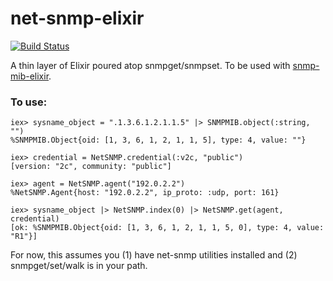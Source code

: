 net-snmp-elixir
=======
[![Build Status](https://travis-ci.org/jonnystorm/net-snmp-elixir.svg?branch=master)](https://travis-ci.org/jonnystorm/net-snmp-elixir)

A thin layer of Elixir poured atop snmpget/snmpset. To be used with [snmp-mib-elixir](https://github.com/jonnystorm/snmp-mib-elixir).

### To use:

```
iex> sysname_object = ".1.3.6.1.2.1.1.5" |> SNMPMIB.object(:string, "")
%SNMPMIB.Object{oid: [1, 3, 6, 1, 2, 1, 1, 5], type: 4, value: ""}

iex> credential = NetSNMP.credential(:v2c, "public")
[version: "2c", community: "public"]

iex> agent = NetSNMP.agent("192.0.2.2")
%NetSNMP.Agent{host: "192.0.2.2", ip_proto: :udp, port: 161}

iex> sysname_object |> NetSNMP.index(0) |> NetSNMP.get(agent, credential)
[ok: %SNMPMIB.Object{oid: [1, 3, 6, 1, 2, 1, 1, 5, 0], type: 4, value: "R1"}]
```

For now, this assumes you (1) have net-snmp utilities installed and (2) snmpget/set/walk is in your path.

